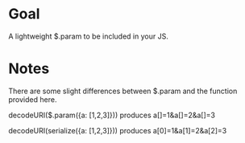 # Goal

A lightweight $.param to be included in your JS.

# Notes

There are some slight differences between $.param and the function provided here.

decodeURI($.param({a: [1,2,3]})) produces a[]=1&a[]=2&a[]=3

decodeURI(serialize({a: [1,2,3]})) produces a[0]=1&a[1]=2&a[2]=3
